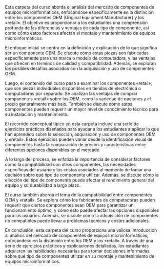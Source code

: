 Esta carpeta del curso aborda el análisis del mercado de componentes de equipos microinformáticos, enfocándose específicamente en la distinción entre los componentes OEM (Original Equipment Manufacturer) y los «retail». El objetivo es proporcionar a los estudiantes una comprensión profunda de las diferencias y ventajas de cada tipo de componente, así como cómo estos factores afectan el montaje y mantenimiento de equipos microinformáticos.

El enfoque inicial se centra en la definición y explicación de lo que significa ser un componente OEM. Se discute cómo estas piezas son fabricadas específicamente para una marca o modelo de computadora, y las ventajas que ofrecen en términos de calidad y compatibilidad. Además, se exploran los posibles desafíos asociados con la adquisición y uso de componentes OEM.

Luego, el contenido del curso pasa a examinar los componentes «retail», que son piezas individuales disponibles en tiendas de electrónica o computadoras por separado. Se analizan las ventajas de comprar componentes «retail» sobre los OEM, como la variedad de opciones y el precio generalmente más bajo. También se discute cómo estos componentes pueden requerir un mayor nivel de conocimiento técnico para su instalación y mantenimiento.

El recorrido conceptual típico en esta carpeta incluye una serie de ejercicios prácticos diseñados para ayudar a los estudiantes a aplicar lo que han aprendido sobre la selección, adquisición y uso de componentes OEM y «retail». Estos ejercicios pueden variar desde la identificación visual de componentes hasta la comparación de precios y características entre diferentes opciones disponibles en el mercado.

A lo largo del proceso, se enfatiza la importancia de considerar factores como la compatibilidad con otros componentes, las necesidades específicas del usuario y los costos asociados al momento de tomar una decisión sobre qué tipo de componente utilizar. Además, se discute cómo la elección del tipo de componente puede afectar el rendimiento general del equipo y su durabilidad a largo plazo.

El curso también aborda el tema de la compatibilidad entre componentes OEM y «retail». Se explora cómo los fabricantes de computadoras pueden requerir que ciertos componentes sean OEM para garantizar un funcionamiento óptimo, y cómo esto puede afectar las opciones disponibles para los usuarios. Además, se discute cómo la adquisición de componentes no compatibles puede llevar a problemas técnicos y costos adicionales.

En conclusión, esta carpeta del curso proporciona una valiosa introducción al análisis del mercado de componentes de equipos microinformáticos, enfocándose en la distinción entre los OEM y los «retail». A través de una serie de ejercicios prácticos y explicaciones detalladas, los estudiantes adquieren las habilidades necesarias para tomar decisiones informadas sobre qué tipo de componentes utilizar en su montaje y mantenimiento de equipos microinformáticos.
